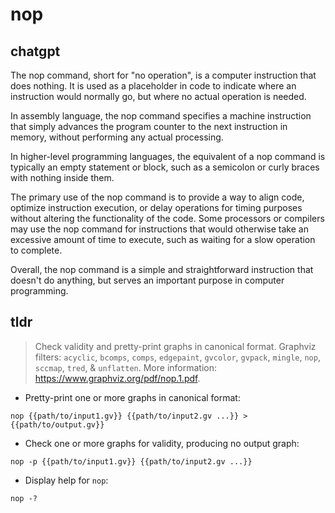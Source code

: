 # nop 
## chatgpt 
The nop command, short for "no operation", is a computer instruction that does nothing. It is used as a placeholder in code to indicate where an instruction would normally go, but where no actual operation is needed. 

In assembly language, the nop command specifies a machine instruction that simply advances the program counter to the next instruction in memory, without performing any actual processing. 

In higher-level programming languages, the equivalent of a nop command is typically an empty statement or block, such as a semicolon or curly braces with nothing inside them. 

The primary use of the nop command is to provide a way to align code, optimize instruction execution, or delay operations for timing purposes without altering the functionality of the code. Some processors or compilers may use the nop command for instructions that would otherwise take an excessive amount of time to execute, such as waiting for a slow operation to complete. 

Overall, the nop command is a simple and straightforward instruction that doesn't do anything, but serves an important purpose in computer programming. 

## tldr 
 
> Check validity and pretty-print graphs in canonical format.
> Graphviz filters: `acyclic`, `bcomps`, `comps`, `edgepaint`, `gvcolor`, `gvpack`, `mingle`, `nop`, `sccmap`, `tred`, & `unflatten`.
> More information: <https://www.graphviz.org/pdf/nop.1.pdf>.

- Pretty-print one or more graphs in canonical format:

`nop {{path/to/input1.gv}} {{path/to/input2.gv ...}} > {{path/to/output.gv}}`

- Check one or more graphs for validity, producing no output graph:

`nop -p {{path/to/input1.gv}} {{path/to/input2.gv ...}}`

- Display help for `nop`:

`nop -?`
